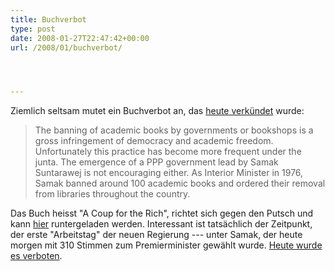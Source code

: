 ```yaml
---
title: Buchverbot
type: post
date: 2008-01-27T22:47:42+00:00
url: /2008/01/buchverbot/




---
```

Ziemlich seltsam mutet ein Buchverbot an, das [heute verkündet][1] wurde:

> The banning of academic books by governments or bookshops is a gross infringement of democracy and academic freedom. Unfortunately this practice has become more frequent under the junta. The emergence of a <span class="caps">PPP</span> government lead by Samak Suntarawej is not encouraging either. As Interior Minister in 1976, Samak banned around 100 academic books and ordered their removal from libraries throughout the country.

Das Buch heisst "A Coup for the Rich", richtet sich gegen den Putsch und kann [hier][1] runtergeladen werden. Interessant ist tatsächlich der Zeitpunkt, der erste "Arbeitstag" der neuen Regierung --- unter Samak, der heute morgen mit 310 Stimmen zum Premierminister gewählt wurde. [Heute wurde es verboten][2].

 [1]: http://data4.blog.de/media/866/1618866_ac8f0faaae_d.pdf
 [2]: http://facthai.files.wordpress.com/2008/01/policeorderacoupfortherich.jpg
